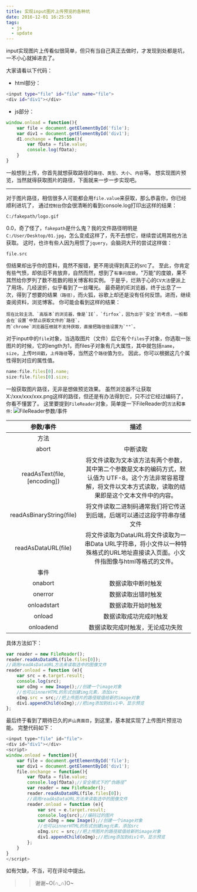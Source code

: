 ```yaml
---
title: 实现input图片上传预览的各种坑
date: 2016-12-01 16:25:55
tags:
  - js
  - update
---
```


input实现图片上传看似很简单，但只有当自己真正去做时，才发现到处都是坑，一不小心就掉进去了。
<!--more-->

大家请看以下代码：
* html部分：
```Bash
<input type="file" id="file" name="file">
<div id="div1"></div>
```
* js部分：
```Javascript
window.onload = function(){
	var file = document.getElementById('file');
	var div1 = document.getElementById('div1');
	d1.onchange = function(){
        var fData = file.value;
        console.log(fData);
	}
}
```
一般想到上传，你首先就想获取路径的`路径`、`类型`、`大小`、`内容`等。
想实现图片预览，当然就得获取图片的路径，下面就来一步一步实现吧。

---
对于图片路径，相信很多人可能都会用`file.value`来获取，那么恭喜你，你已经顺利进坑了，
通过`控制台`你会很清晰的看到console.log打印出这样的结果：
```
C:/fakepath/logo.gif
```
0.0，奇了怪了，`fakepath`是什么鬼？我的文件路径明明是`C:/User/Desktop/01.jpg`，怎么变成这样了，先不去想它，继续尝试用其他方法获取。
这时，也许有些人因为用惯了`jquery`，会脑洞大开的尝试这样做：

```
file.src
```
但结果却出乎你的意料，竟然不报错，更不用说得到真正的src了。
至此，你肯定有些气愤，却依旧不肯放弃，自然而然，想到了`有事问度娘`，"万能"的度娘，果不其然给你罗列了数不胜数的相关博客和实例。
于是乎，烂熟于心的`CV大法`便派上了用场，几经波折，似乎看到了一丝曙光。
最奇葩的IE浏览器，终于出息了一次，得到了想要的结果`（路径）`，而火狐，谷歌上却还是没有任何反馈。进而，继续查阅资料，浏览博客。
你可能会看到这样的结果：

	现在比较主流、`高版本`的浏览器，像是`IE`，`firfox`，因为出于`安全`的考虑，一般都会在`设置`中禁止获取文件的`路径`，
	而`chrome`浏览器压根就不支持获取，直接把路径值设置为`""`。

对于input中的`file`对象，当选取图片（文件）后它有个`files`子对象，你选取一张图片的时候，它的length为1，而files子对象有几大属性，其中就包括`name`，`size`，上传`时间戳`，`上传路径`等，当然这个`路径`值为`空`。
因此，你可以根据这几个属性得到对应的属性值。
```javascript
name:file.files[0].name;
size:file.files[0].size;
```
一般获取图片路径，无非是想做预览效果。
虽然浏览器不让获取X:/xxx/xxx/xxx.png这样的路径，但还是有办法得到它，只不过它经过编码了，你看不懂罢了。
这里要提到`FileReader`对象，简单提一下FileReader的`方法`和`事件`:
![FileReader参数/事件](http://ohecg7vrp.bkt.clouddn.com/fileReader.png "FileReader的方法和事件")

|					参数/事件				|					描述				|
|:-----------------------------------------:|:-------------------------------------:|
|方法||
|abort|中断读取|
|readAsText(file, [encoding])|将文件读取为文本该方法有两个参数，其中第二个参数是文本的编码方式，默认值为 UTF-8。这个方法非常容易理解，将文件以文本方式读取，读取的结果即是这个文本文件中的内容。|
|readAsBinaryString(file)|将文件读取二进制码通常我们将它传送到后端，后端可以通过这段字符串存储文件|
|readAsDataURL(file)|将文件读取为DataURL将文件读取为一串Data URL字符串，将小文件以一种特殊格式的URL地址直接读入页面。小文件指图像与html等格式的文件。|
|事件||
|onabort|数据读取中断时触发|
|onerror|数据读取出错时触发|
|onloadstart|数据读取开始时触发|
|onload|数据读取成功完成时触发|
|onloadend|数据读取完成时触发，无论成功失败|

具体方法如下：
```javascript
var reader = new FileReader();
reader.readAsDataURL(file.files[0]);
//调用readAsDataURL方法来读取选中的图像文件
reader.onload = function (e){
	var src = e.target.result;
	console.log(src);
	var oImg = new Image();//创建一个image对象
	//也可以innerHTML的形式创建img元素，添加src
	oImg.src = src;//把上传图片的路径赋值给新的image对象
	div1.appendChild(oImg);//把img添加到div1中，显示预览
};
```
最后终于看到了期待已久的`庐山真面目`，到这里，基本就实现了上传图片预览功能。
完整代码如下：
```javascript
<input type="file" id="file">
<div id="div1"></div>
<script>
window.onload = function(){
	var file = document.getElementById('file');
	var div1 = document.getElementById('div1');
	file.onchange = function(){
		var fData = file.value;
		console.log(fData);//安全模式下的“伪路径”
		var reader = new FileReader();
		reader.readAsDataURL(file.files[0]);
		//调用readAsDataURL方法来读取选中的图像文件
		reader.onload = function (e){
			var src = e.target.result;
			console.log(src);//编码过的图片
			var oImg = new Image();//创建一个image对象
			//也可以innerHTML的形式创建img元素，添加src
			oImg.src = src;//把上传图片的路径赋值给新的image对象
			div1.appendChild(oImg);//把img添加到div1中，显示预览
		};
	}
}
</script>
```
如有欠缺，不当，可在评论中提出。
>> 谢谢~O(∩_∩)O~